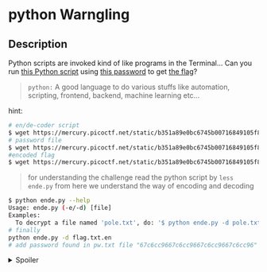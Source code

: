 # python Warngling
## Description
Python scripts are invoked kind of like programs in the Terminal... Can you run [this Python script](https://mercury.picoctf.net/static/b351a89e0bc6745b00716849105f87c6/ende.py) using [this password](https://mercury.picoctf.net/static/b351a89e0bc6745b00716849105f87c6/pw.txt) to get [the flag](https://mercury.picoctf.net/static/b351a89e0bc6745b00716849105f87c6/flag.txt.en)?

> ``` python: ``` A good language to do various stuffs like automation, scripting, frontend, backend, machine learning etc...

hint:
```bash
# en/de-coder script
$ wget https://mercury.picoctf.net/static/b351a89e0bc6745b00716849105f87c6/ende.py
# password file
$ wget https://mercury.picoctf.net/static/b351a89e0bc6745b00716849105f87c6/pw.txt
#encoded flag
$ wget https://mercury.picoctf.net/static/b351a89e0bc6745b00716849105f87c6/flag.txt.en
```
> for understanding the challenge read the python script by ```less ende.py``` from here we understand the way of encoding and decoding 

```bash
$ python ende.py --help        
Usage: ende.py (-e/-d) [file]
Examples:
  To decrypt a file named 'pole.txt', do: '$ python ende.py -d pole.txt'
# finally
python ende.py -d flag.txt.en
# add password found in pw.txt file "67c6cc9667c6cc9667c6cc9667c6cc96"
```

<details>
<summary>Spoiler</summary>

picoCTF{4p0110_1n_7h3_h0us3_67c6cc96}

</details>
